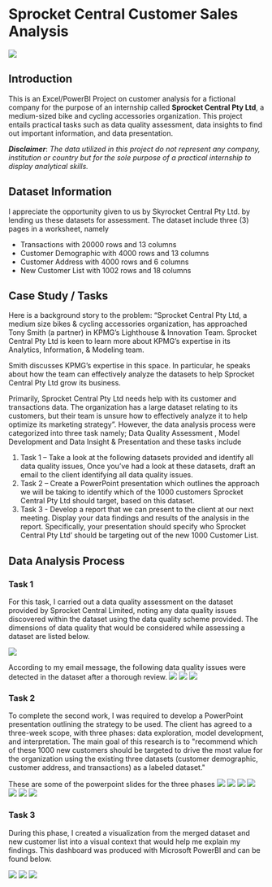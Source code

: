 # Sprocket Central Customer Sales Analysis

![](intro-bike-page.jpeg)


## Introduction
This is an Excel/PowerBI Project on customer analysis for a fictional company for the purpose of an internship called **Sprocket Central Pty Ltd**, a medium-sized bike and cycling accessories organization. This project entails practical tasks such as data quality assessment, data insights to find out important information, and data presentation. 

**_Disclaimer_**: _The data utilized in this project do not represent any company, institution or country but for the sole purpose of a practical internship to display analytical skills._


## Dataset Information
I appreciate the opportunity given to us by Skyrocket Central Pty Ltd. by lending us these datasets for assessment. The dataset include three (3) pages in a worksheet, namely
- Transactions with	20000 rows and 13 columns
- Customer Demographic with	4000 rows and 13 columns
- Customer Address with 4000 rows and 6 columns
- New Customer List with 1002 rows and 18 columns


## Case Study / Tasks
Here is a background story to the problem: “Sprocket Central Pty Ltd, a medium size bikes & cycling accessories organization, has approached Tony Smith (a partner) in KPMG’s Lighthouse & Innovation Team. Sprocket Central Pty Ltd  is keen to learn more about KPMG’s expertise in its Analytics, Information, & Modeling team. 

Smith discusses KPMG’s expertise in this space. In particular, he speaks about how the team can effectively analyze the datasets to help Sprocket Central Pty Ltd grow its business.

Primarily, Sprocket Central Pty Ltd needs help with its customer and transactions data. The organization has a large dataset relating to its customers, but their team is unsure how to effectively analyze it to help optimize its marketing strategy”. However, the data analysis process were categorized into three task namely; Data Quality Assessment , Model Development and Data Insight & Presentation and these tasks include
1.	 Task 1 – Take a look at the following datasets provided and identify all data quality issues, Once you’ve had a look at these datasets, draft an email to the client identifying all data quality issues.
2.	 Task 2 – Create a PowerPoint presentation which outlines the approach we will be taking to identify which of the 1000 customers Sprocket Central Pty Ltd should target, based on this dataset.
3.	 Task 3 - Develop a report that we can present to the client at our next meeting. Display your data findings and results of the analysis in the report. Specifically, your presentation should specify who Sprocket Central Pty Ltd’ should be targeting out of the new 1000 Customer List.


## Data Analysis Process
### Task 1
For this task, I carried out a data quality assessment on the dataset provided by Sprocket Central Limited, noting any data quality issues discovered within the dataset using the data quality scheme provided. The dimensions of data quality that would be considered while assessing a dataset are listed below.

![](data-quality-assessment.png)

According to my email message, the following data quality issues were detected in the dataset after a thorough review.
![](address.png)
![](demographic.png)
![](transactions.png)


### Task 2
To complete the second work, I was required to develop a PowerPoint presentation outlining the strategy to be used. The client has agreed to a three-week scope, with three phases: data exploration, model development, and interpretation. The main goal of this research is to "recommend which of these 1000 new customers should be targeted to drive the most value for the organization using the existing three datasets (customer demographic, customer address, and transactions) as a labeled dataset."


These are some of the powerpoint slides for the three phases
![](powerpoint-1.png)
![](powerpoint-2.png)
![](powerpoint-3.png)
![](powerpoint-4.png)
![](powerpoint-5.png)
![](powerpoint-6.png)
![](powerpoint-7.png)


### Task 3 
During this phase, I created a visualization from the merged dataset and new customer list into a visual context that would help me explain my findings.
This dashboard was produced with Microsoft PowerBI and can be found below.

![](Dashboard_1.png)
![](Dashboard_2.png)
![](Dashboard_3.png)








